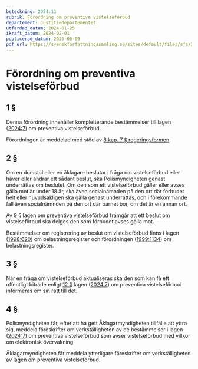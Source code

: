 ```yaml
---
beteckning: 2024:11
rubrik: Förordning om preventiva vistelseförbud
departement: Justitiedepartementet
utfardad_datum: 2024-01-25
ikraft_datum: 2024-02-01
publicerad_datum: 2025-06-09
pdf_url: https://svenskforfattningssamling.se/sites/default/files/sfs/2024-01/SFS2024-11.pdf
---
```


# Förordning om preventiva vistelseförbud

## 1 §

Denna förordning innehåller kompletterande bestämmelser till lagen ([2024:7](https://selex.se/eli/sfs/2024/7)) om preventiva vistelseförbud.

Förordningen är meddelad med stöd av [8 kap. 7 § regeringsformen](https://selex.se/eli/sfs/1974/152#kap8.7).

## 2 §

Om en domstol eller en åklagare beslutar i fråga om vistelseförbud eller häver eller ändrar ett sådant beslut, ska Polismyndigheten genast underrättas om beslutet. Om den som ett vistelseförbud gäller eller avses gälla mot är under 18 år, ska även socialnämnden på den ort där förbudet helt eller huvudsakligen ska gälla genast underrättas, och i förekommande fall även socialnämnden på den ort där barnet bor, om det är en annan ort.

Av [9 §](#9) lagen om preventiva vistelseförbud framgår att ett beslut om vistelseförbud ska delges den som förbudet avses gälla mot.

Bestämmelser om registrering av beslut om vistelseförbud finns i lagen ([1998:620](https://selex.se/eli/sfs/1998/620)) om belastningsregister och förordningen ([1999:1134](https://selex.se/eli/sfs/1999/1134)) om belastningsregister.

## 3 §

När en fråga om vistelseförbud aktualiseras ska den som kan få ett offentligt biträde enligt [12 §](#12) lagen ([2024:7](https://selex.se/eli/sfs/2024/7)) om preventiva vistelseförbud informeras om sin rätt till det.

## 4 §

Polismyndigheten får, efter att ha gett Åklagarmyndigheten tillfälle att yttra sig, meddela föreskrifter om verkställigheten av de bestämmelser i lagen ([2024:7](https://selex.se/eli/sfs/2024/7)) om preventiva vistelseförbud som avser vistelseförbud med villkor om elektronisk övervakning.

Åklagarmyndigheten får meddela ytterligare föreskrifter om verkställigheten av lagen om preventiva vistelseförbud.